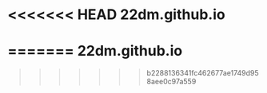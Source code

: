 <<<<<<< HEAD
22dm.github.io
==============
=======
22dm.github.io
==============
>>>>>>> b2288136341fc462677ae1749d958aee0c97a559
